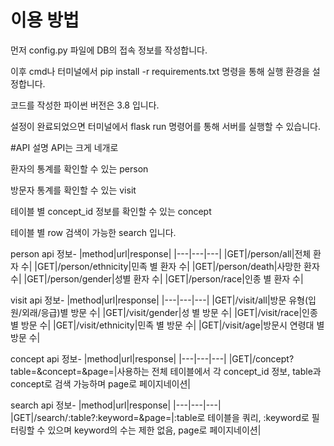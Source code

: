 # 이용 방법
먼저 config.py 파일에 DB의 접속 정보를 작성합니다.

이후 cmd나 터미널에서 pip install -r requirements.txt 명령을 통해 실행 환경을 설정합니다.

코드를 작성한 파이썬 버전은 3.8 입니다.

설정이 완료되었으면 터미널에서 flask run 명령어를 통해 서버를 실행할 수 있습니다.

#API 설명
API는 크게 네개로

환자의 통계를 확인할 수 있는 person

방문자 통계를 확인할 수 있는 visit

테이블 별 concept_id 정보를 확인할 수 있는 concept

테이블 별 row 검색이 가능한 search 입니다.

person api 정보-
|method|url|response|
|---|---|---|
|GET|/person/all|전체 환자 수|
|GET|/person/ethnicity|민족 별 환자 수|
|GET|/person/death|사망한 환자 수|
|GET|/person/gender|성별 환자 수|
|GET|/person/race|인종 별 환자 수|

visit api 정보-
|method|url|response|
|---|---|---|
|GET|/visit/all|방문 유형(입원/외래/응급)별 방문 수|
|GET|/visit/gender|성 별 방문 수|
|GET|/visit/race|인종 별 방문 수|
|GET|/visit/ethnicity|민족 별 방문 수|
|GET|/visit/age|방문시 연령대 별 방문 수|

concept api 정보-
|method|url|response|
|---|---|---|
|GET|/concept?table=&concept=&page=|사용하는 전체 테이블에서 각 concept_id 정보, table과 concept로 검색 가능하며 page로 페이지네이션|

search api 정보-
|method|url|response|
|---|---|---|
|GET|/search/:table?:keyword=&page=|:table로 테이블을 쿼리, :keyword로 필터링할 수 있으며 keyword의 수는 제한 없음, page로 페이지네이션|
